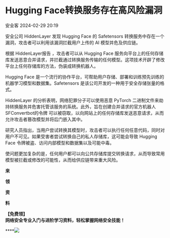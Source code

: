 #  Hugging Face转换服务存在高风险漏洞   
 安全客   2024-02-29 20:19  
  
安全公司 HiddenLayer 发现 Hugging Face 的 Safetensors 转换服务中存在一个漏洞，攻击者可以利用该漏洞拦截用户上传的 AI 模型并危及供应链。  
  
根据 HiddenLayer报告 ，攻击者可以从 Hugging Face 服务向平台上的任何存储库发送恶意合并请求，并拦截通过转换服务传输的任何模型。这项技术开辟了修改平台上任何存储库的方法，伪装成转换机器人。  
  
Hugging Face 是一个流行的协作平台，可帮助用户存储、部署和训练预先训练的机器学习模型和数据集。Safetensors 是该公司开发的一种用于安全存储张量的格式。  
  
HiddenLayer 的分析表明，网络犯罪分子可以使用恶意 PyTorch 二进制文件来劫持转换服务并危害托管该服务的系统。此外，旨在创建合并请求的官方机器人SFConvertbot的令牌 可以被窃取，以向网站上的任何存储库发送恶意请求，从而允许攻击者篡改模型并将后门嵌入其中。  
  
研究人员指出，当用户尝试转换其模型时，攻击者可以执行任何任意代码，同时对用户不可见。如果受害者尝试转换自己的私人存储库，这可能会导致 Hugging Face 令牌被盗、访问内部模型和数据集以及可能中毒。  
  
使问题更加复杂的是，任何用户都可以向公共存储库提交转换请求，从而导致常用模型被拦截或修改的可能性，从而给供应链带来重大风险。  
  
  
**来**  
  
**领**  
  
**资**  
  
**料**  
  
**【免费领】**  
**网络安全专业入门与进阶学习资料，轻松掌握网络安全技能！**  
  
****![](https://mmbiz.qpic.cn/sz_mmbiz_png/Ok4fxxCpBb59ibIezbic1Dob2DsGBgT7WkA3sJgtXriaUGWIocjCgU8JQth19dEFvC8lSOwlp1ALOVnZltOicA1RkA/640?wx_fmt=png&from=appmsg&wxfrom=5&wx_lazy=1&wx_co=1 "")  
  
  
  
